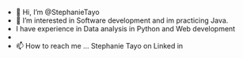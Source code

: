 - 👋 Hi, I’m @StephanieTayo
- 👀 I’m interested in Software development and im practicing Java.
-  I have experience in Data analysis in Python and   Web development
-
- 📫 How to reach me ... Stephanie Tayo on Linked in

<!---
StephanieTayo/StephanieTayo is a ✨ special ✨ repository because its `README.md` (this file) appears on your GitHub profile.
You can click the Preview link to take a look at your changes.
--->
